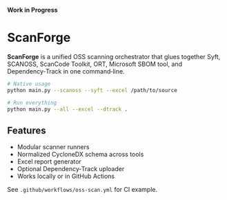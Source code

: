 
**Work in Progress**
# ScanForge

**ScanForge** is a unified OSS scanning orchestrator that glues together Syft, SCANOSS, ScanCode Toolkit, ORT, Microsoft SBOM tool, and Dependency‑Track in one command‑line.

```bash
# Native usage
python main.py --scanoss --syft --excel /path/to/source

# Run everything
python main.py --all --excel --dtrack .
```

## Features

* Modular scanner runners
* Normalized CycloneDX schema across tools
* Excel report generator
* Optional Dependency‑Track uploader
* Works locally or in GitHub Actions

See `.github/workflows/oss-scan.yml` for CI example.
